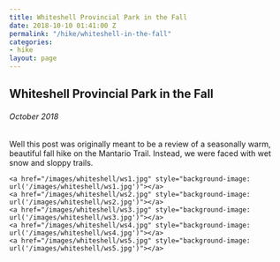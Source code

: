 ```yaml
---
title: Whiteshell Provincial Park in the Fall
date: 2018-10-10 01:41:00 Z
permalink: "/hike/whiteshell-in-the-fall"
categories:
- hike
layout: page
---
```


## Whiteshell Provincial Park in the Fall
###### *October 2018*

Well this post was originally meant to be a review of a seasonally warm, beautiful fall hike on the Mantario Trail. Instead, we were faced with wet snow and sloppy trails.

<section class="popup-gallery">

	<a href="/images/whiteshell/ws1.jpg" style="background-image: url('/images/whiteshell/ws1.jpg')"></a>
	<a href="/images/whiteshell/ws2.jpg" style="background-image: url('/images/whiteshell/ws2.jpg')"></a>
	<a href="/images/whiteshell/ws3.jpg" style="background-image: url('/images/whiteshell/ws3.jpg')"></a>
	<a href="/images/whiteshell/ws4.jpg" style="background-image: url('/images/whiteshell/ws4.jpg')"></a>
	<a href="/images/whiteshell/ws5.jpg" style="background-image: url('/images/whiteshell/ws5.jpg')"></a>
  <a href="/images/whiteshell/ws6.jpg" style="background-image: url('/images/whiteshell/ws6.jpg')" class="double-height"></a>
  <a href="/images/whiteshell/ws7.jpg" style="background-image: url('/images/whiteshell/ws7.jpg')"></a>
  <a href="/images/whiteshell/ws8.jpg" style="background-image: url('/images/whiteshell/ws8.jpg')"></a>
  <a href="/images/whiteshell/ws9.jpg" style="background-image: url('/images/whiteshell/ws9.jpg')"></a>
  <a href="/images/whiteshell/ws10.jpg" style="background-image: url('/images/whiteshell/ws10.jpg')"></a>
  <a href="/images/whiteshell/ws11" style="background-image: url('images/whiteshell/ws11.jpg')" class="double-height"></a>
  <a href="images/whiteshell/ws12.jpg" style="background-image: url('images/whiteshell/ws12.jpg')"></a>

</section>
